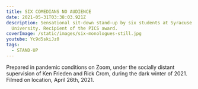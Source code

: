 ```yaml
---
title: SIX COMEDIANS NO AUDIENCE
date: 2021-05-31T03:38:03.921Z
description: Sensational sit-down stand-up by six students at Syracuse
  University. Recipient of the PICS award.
coverImage: /static/images/six-monologues-still.jpg
youtube: Yc9d5skiJz0
tags:
  - STAND-UP
---
```

Prepared in pandemic conditions on Zoom, under the socially distant supervision of Ken Frieden and Rick Crom, during the dark winter of 2021. Filmed on location, April 26th, 2021.
